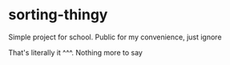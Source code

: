# sorting-thingy
Simple project for school. Public for my convenience, just ignore

That's literally it ^^^. Nothing more to say
